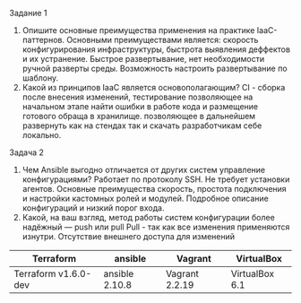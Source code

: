 Задание 1
1) Опишите основные преимущества применения на практике IaaC-паттернов.
    Основными преимуществами является: скорость конфигурирования инфраструктуры, быстрота выявления деффектов и их устранение. Быстрое развертывание, нет необходимости ручной разверты среды. Возможность настроить развертывание по шаблону. 
2) Какой из принципов IaaC является основополагающим?
    CI - сборка после внесения изменений, тестирование позволяющее на начальном этапе найти ошибки в работе кода и размещение готового обраща в хранилище. позволяющее в дальнейшем развернуть как на стендах так и скачать разработчикам себе локально.

Задача 2
1) Чем Ansible выгодно отличается от других систем управление конфигурациями?
    Работает по протоколу SSH. Не требует установки агентов. Основные преимущества скорость, простота подключения и настройки кастомных ролей и модулей. Подробное описание конфигураций и низкий порог входа.
2) Какой, на ваш взгляд, метод работы систем конфигурации более надёжный — push или pull
Pull - так как все изменения применяются изнутри. Отсутствие внешнего доступа для изменений

| Terraform		| ansible 		| Vagrant 		| VirtualBox     |
| ----------- 		| ----------- 		| ----------- 		| ----------     |
| Terraform v1.6.0-dev	| ansible 2.10.8	| Vagrant 2.2.19	| VirtualBox 6.1 |
